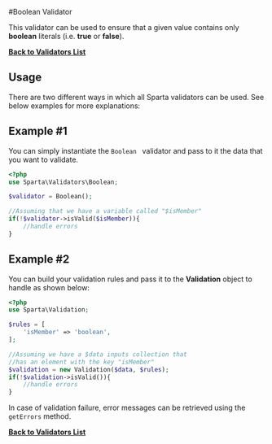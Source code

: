 #Boolean Validator

This validator can be used to ensure that a given value contains only __boolean__ literals (i.e. __true__ or __false__).

[**Back to Validators List**](./reference.md#validators-list)

## Usage
There are two different ways in which all Sparta validators can be used. See below examples for more explanations:

## Example #1
You can simply instantiate the `Boolean ` validator and pass to it the data that you want to validate. 

```php
<?php
use Sparta\Validators\Boolean;

$validator = Boolean();

//Assuming that we have a variable called "$isMember"
if(!$validator->isValid($isMember)){ 
	//handle errors
}
```

## Example #2
You can build your validation rules and pass it to the __Validation__ object to handle as shown below:

```php
<?php
use Sparta\Validation;

$rules = [
	'isMember' => 'boolean',
];

//Assuming we have a $data inputs collection that  
//has an element with the key "isMember"
$validation = new Validation($data, $rules);
if(!$validation->isValid()){
	//handle errors
}

```

In case of validation failure, error messages can be retrieved using the `getErrors` method.

[**Back to Validators List**](./reference.md#validators-list)
